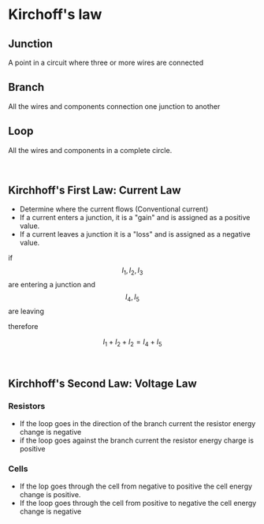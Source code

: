 # Kirchoff's law


## Junction
A point in a circuit where three or more wires are connected

## Branch
All the wires and components connection one junction to another

## Loop
All the wires and components in a complete circle.


<br/>

## Kirchhoff's First Law: Current Law

 - Determine where the current flows (Conventional current)
 - If a current enters a junction, it is a "gain" and is assigned as a positive value.
 - If a current leaves a junction it is a "loss" and is assigned as a negative value.

if $$I_1, I_2, I_3 $$ are entering a junction and $$I_4, I_5$$ are leaving


therefore

$$I_1 + I_2 + I_2 = I_4 + I_5$$


<br/>


## Kirchhoff's Second Law: Voltage Law

### Resistors
- If the loop goes in the direction of the branch current the resistor energy change is negative
- if the loop goes against the branch current the resistor energy charge is positive

### Cells
 - If the lop goes through the cell from negative to positive the cell energy change is positive.
 - If the loop goes through the cell from positive to negative the cell energy change is negative


